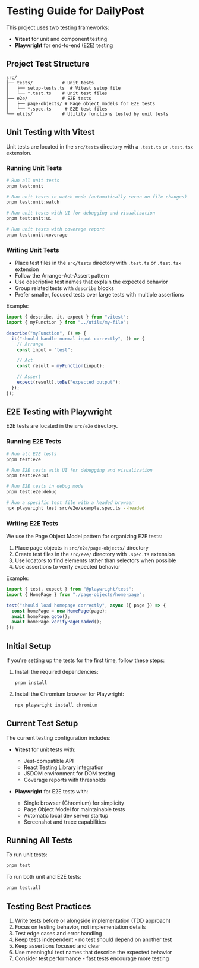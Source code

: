 # Testing Guide for DailyPost

This project uses two testing frameworks:

- **Vitest** for unit and component testing
- **Playwright** for end-to-end (E2E) testing

## Project Test Structure

```
src/
├── tests/           # Unit tests
│   ├── setup-tests.ts  # Vitest setup file
│   └── *.test.ts    # Unit test files
├── e2e/             # E2E tests
│   ├── page-objects/ # Page object models for E2E tests
│   └── *.spec.ts     # E2E test files
└── utils/           # Utility functions tested by unit tests
```

## Unit Testing with Vitest

Unit tests are located in the `src/tests` directory with a `.test.ts` or `.test.tsx` extension.

### Running Unit Tests

```bash
# Run all unit tests
pnpm test:unit

# Run unit tests in watch mode (automatically rerun on file changes)
pnpm test:unit:watch

# Run unit tests with UI for debugging and visualization
pnpm test:unit:ui

# Run unit tests with coverage report
pnpm test:unit:coverage
```

### Writing Unit Tests

- Place test files in the `src/tests` directory with `.test.ts` or `.test.tsx` extension
- Follow the Arrange-Act-Assert pattern
- Use descriptive test names that explain the expected behavior
- Group related tests with `describe` blocks
- Prefer smaller, focused tests over large tests with multiple assertions

Example:

```typescript
import { describe, it, expect } from "vitest";
import { myFunction } from "../utils/my-file";

describe("myFunction", () => {
  it("should handle normal input correctly", () => {
    // Arrange
    const input = "test";

    // Act
    const result = myFunction(input);

    // Assert
    expect(result).toBe("expected output");
  });
});
```

## E2E Testing with Playwright

E2E tests are located in the `src/e2e` directory.

### Running E2E Tests

```bash
# Run all E2E tests
pnpm test:e2e

# Run E2E tests with UI for debugging and visualization
pnpm test:e2e:ui

# Run E2E tests in debug mode
pnpm test:e2e:debug

# Run a specific test file with a headed browser
npx playwright test src/e2e/example.spec.ts --headed
```

### Writing E2E Tests

We use the Page Object Model pattern for organizing E2E tests:

1. Place page objects in `src/e2e/page-objects/` directory
2. Create test files in the `src/e2e/` directory with `.spec.ts` extension
3. Use locators to find elements rather than selectors when possible
4. Use assertions to verify expected behavior

Example:

```typescript
import { test, expect } from "@playwright/test";
import { HomePage } from "./page-objects/home-page";

test("should load homepage correctly", async ({ page }) => {
  const homePage = new HomePage(page);
  await homePage.goto();
  await homePage.verifyPageLoaded();
});
```

## Initial Setup

If you're setting up the tests for the first time, follow these steps:

1. Install the required dependencies:

   ```bash
   pnpm install
   ```

2. Install the Chromium browser for Playwright:
   ```bash
   npx playwright install chromium
   ```

## Current Test Setup

The current testing configuration includes:

- **Vitest** for unit tests with:

  - Jest-compatible API
  - React Testing Library integration
  - JSDOM environment for DOM testing
  - Coverage reports with thresholds

- **Playwright** for E2E tests with:
  - Single browser (Chromium) for simplicity
  - Page Object Model for maintainable tests
  - Automatic local dev server startup
  - Screenshot and trace capabilities

## Running All Tests

To run unit tests:

```bash
pnpm test
```

To run both unit and E2E tests:

```bash
pnpm test:all
```

## Testing Best Practices

1. Write tests before or alongside implementation (TDD approach)
2. Focus on testing behavior, not implementation details
3. Test edge cases and error handling
4. Keep tests independent - no test should depend on another test
5. Keep assertions focused and clear
6. Use meaningful test names that describe the expected behavior
7. Consider test performance - fast tests encourage more testing
